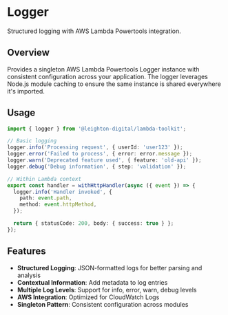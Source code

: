 # Logger

Structured logging with AWS Lambda Powertools integration.

## Overview

Provides a singleton AWS Lambda Powertools Logger instance with consistent configuration across your application. The logger leverages Node.js module caching to ensure the same instance is shared everywhere it's imported.

## Usage

```ts
import { logger } from '@leighton-digital/lambda-toolkit';

// Basic logging
logger.info('Processing request', { userId: 'user123' });
logger.error('Failed to process', { error: error.message });
logger.warn('Deprecated feature used', { feature: 'old-api' });
logger.debug('Debug information', { step: 'validation' });

// Within Lambda context
export const handler = withHttpHandler(async ({ event }) => {
  logger.info('Handler invoked', {
    path: event.path,
    method: event.httpMethod,
  });

  return { statusCode: 200, body: { success: true } };
});
```

## Features

- **Structured Logging**: JSON-formatted logs for better parsing and analysis
- **Contextual Information**: Add metadata to log entries
- **Multiple Log Levels**: Support for info, error, warn, debug levels
- **AWS Integration**: Optimized for CloudWatch Logs
- **Singleton Pattern**: Consistent configuration across modules
